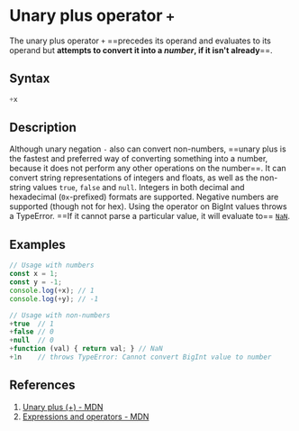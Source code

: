# Unary plus operator `+`

The unary plus operator `+` ==precedes its operand and evaluates to its operand but **attempts to convert it into a _number_, if it isn't already**==.

## Syntax

```js
+x
```

## Description

Although unary negation `-` also can convert non-numbers, ==unary plus is the fastest and preferred way of converting something into a number, because it does not perform any other operations on the number==. It can convert string representations of integers and floats, as well as the non-string values `true`, `false` and `null`. Integers in both decimal and hexadecimal (`0x`-prefixed) formats are supported. Negative numbers are supported (though not for hex). Using the operator on BigInt values throws a TypeError. ==If it cannot parse a particular value, it will evaluate to== [`NaN`](https://developer.mozilla.org/en-US/docs/Web/JavaScript/Reference/Global_Objects/NaN).

## Examples

```js
// Usage with numbers
const x = 1;
const y = -1;
console.log(+x); // 1
console.log(+y); // -1

// Usage with non-numbers
+true  // 1
+false // 0
+null  // 0
+function (val) { return val; } // NaN
+1n    // throws TypeError: Cannot convert BigInt value to number
```

## References

1. [Unary plus (+) - MDN](https://developer.mozilla.org/en-US/docs/Web/JavaScript/Reference/Operators/Unary_plus)
1. [Expressions and operators - MDN](https://developer.mozilla.org/en-US/docs/Web/JavaScript/Reference/Operators)